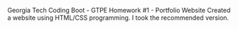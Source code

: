 Georgia Tech Coding Boot - GTPE
Homework #1 - Portfolio Website
Created a website using HTML/CSS programming.
I took the recommended version.